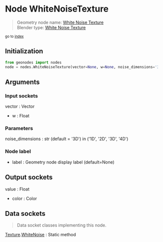 
# Node WhiteNoiseTexture

> Geometry node name: [White Noise Texture](https://docs.blender.org/manual/en/latest/modeling/geometry_nodes/material/white_noise_texture.html)<br>
  Blender type: [White Noise Texture](https://docs.blender.org/api/current/bpy.types.ShaderNodeTexWhiteNoise.html)
  
<sub>go to [index](/docs/index.md)</sub>

## Initialization

```python
from geonodes import nodes
node = nodes.WhiteNoiseTexture(vector=None, w=None, noise_dimensions='3D', label=None)
```



## Arguments


### Input sockets

vector : Vector
- w : Float

### Parameters

noise_dimensions : str (default = '3D') in ('1D', '2D', '3D', '4D')

### Node label

- label : Geometry node display label (default=None)

## Output sockets

value : Float
- color : Color

## Data sockets

> Data socket classes implementing this node.
  
[Texture](/docs/sockets/Texture.md).[WhiteNoise](/docs/sockets/Texture.md#whitenoise) : Static method

